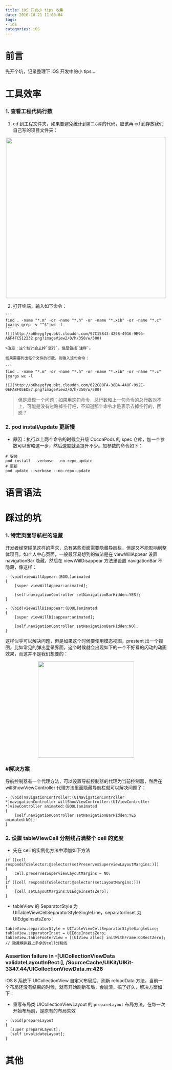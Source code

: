 ```yaml
---
title: iOS 开发小 tips 收集
date: 2016-10-21 11:06:04
tags:
- iOS
categories: iOS
---
```

# 前言
先开个坑，记录整理下 iOS 开发中的小 tips...

# 工具效率
### 1. 查看工程代码行数
1. cd 到工程文件夹，如果要避免统计到`第三方库`的代码，应该再 cd 到存放我们自己写的项目文件夹：

<div >
<center>
    <img src="http://o6heygfyq.bkt.clouddn.com/4C26F715-EADD-4C10-AA6F-8953C0726C60.png?imageView2/0/h/350" width="500px" >
    </center>
</div>

2. 打开终端，输入如下命令：
<!-- more -->
	```
	find . -name "*.m" -or -name "*.h" -or -name "*.xib" -or -name "*.c" |xargs grep -v "^$"|wc -l 
	```
	![](http://o6heygfyq.bkt.clouddn.com/97C15843-4298-4916-9E96-A6F4FC512232.png?imageView2/0/h/350/w/500)
	
	>注意：这个统计会去掉`空行`，但是包括`注释`。
	
	如果需要列出每个文件的行数，则输入这句命令：
	
	```
	find . -name "*.m" -or -name "*.h" -or -name "*.xib" -or -name "*.c" |xargs wc -l   
	```
	![](http://o6heygfyq.bkt.clouddn.com/622C80FA-38BA-4A8F-992E-0EFA8F05EDE7.png?imageView2/0/h/350/w/500)
	
>但是发现一个问题：如果用这句命令，总行数和上一句命令的总行数对不上，可能是没有忽略掉空行吧，不知道那个命令才是表示去掉空行的，困惑？
	

### 2. pod install/update 更新慢
- 原因：执行以上两个命令的时候会升级 CocoaPods 的 spec 仓库，加一个参数可以省略这一步，然后速度就会提升不少。加参数的命令如下：

```
# 安装
pod install --verbose --no-repo-update
# 更新
pod update --verbose --no-repo-update

```

# 语言语法






# 踩过的坑
### 1. 特定页面导航栏的隐藏
开发者经常碰见这样的需求，总有某些页面需要隐藏导航栏，但是又不能影响到整体项目，如个人中心页面，一般最容易想到的做法是在 viewWillAppear 设置 navigationBar 隐藏，然后在 viewWillDisappear 方法里设置 navigationBar 不隐藏，像这样：

```
- (void)viewWillAppear:(BOOL)animated
{
    [super viewWillAppear:animated];
    
    [self.navigationController setNavigationBarHidden:YES];
}

- (void)viewWillDisappear:(BOOL)animated
{
    [super viewWillDisappear:animated];
    
    [self.navigationController setNavigationBarHidden:NO];
}
```

这样似乎可以解决问题，但是如果这个时候要使用模态视图，prestent 出一个视图，比如常见的弹出登录界面，这个时候就会出现如下的一个不好看的闪动的动画效果，而这并不是我们想要的：  

<div >
<center>
    <img src="http://o6heygfyq.bkt.clouddn.com/0914271803292uou.gif?imageView2/0/h/650" width="300px" >
    </center>
</div>

### **#解决方案**

导航控制器有一个代理方法，可以设置导航控制器的代理为当前控制器，然后在 willShowViewController 代理方法里面隐藏导航栏就可以解决问题了：

```
- (void)navigationController:(UINavigationController *)navigationController willShowViewController:(UIViewController *)viewController animated:(BOOL)animated
{
    [self.navigationController setNavigationBarHidden:YES animated:NO];
}
```

### 2. 设置 tableViewCell 分割线占满整个 cell 的宽度
* 先在 cell 的实例化方法中添加如下方法

```
if ([cell respondsToSelector:@selector(setPreservesSuperviewLayoutMargins:)])
{
    cell.preservesSuperviewLayoutMargins = NO;
}
if ([cell respondsToSelector:@selector(setLayoutMargins:)])
{
    [cell setLayoutMargins:UIEdgeInsetsZero];
}
```

* tableView 的 SeparatorStyle 为 UITableViewCellSeparatorStyleSingleLine，separatorInset 为 UIEdgeInsetsZero：

```
tableView.separatorStyle = UITableViewCellSeparatorStyleSingleLine;
tableView.separatorInset = UIEdgeInsetsZero;
tableView.tableFooterView = [[UIView alloc] initWithFrame:CGRectZero]; // 隐藏模拟器上多余的cell分割线
```


### Assertion failure in -[UICollectionViewData validateLayoutInRect:], /SourceCache/UIKit/UIKit-3347.44/UICollectionViewData.m:426

iOS 8 系统下 UICollectionView 自定义布局后，刷新 reloadData 方法，当前一个布局还没有结束的时候，就有开始刷新布局，会崩溃，搞了好久，解决方案如下：

- 重写布局类 UICollectionViewLayout 的 `prepareLayout` 布局方法，在每一次开始布局前，是原有的布局失效

```
- (void)prepareLayout
{
  [super prepareLayout];
  [self invalidateLayout];
}
```


# 其他
